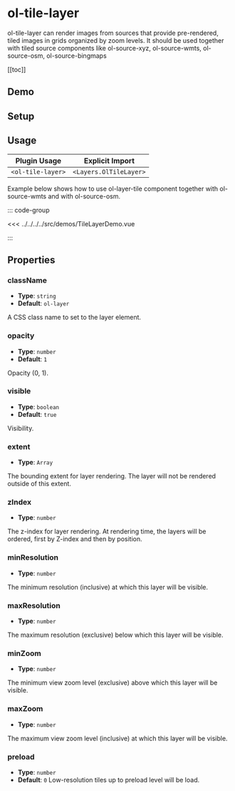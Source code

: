 # ol-tile-layer

ol-tile-layer can render images from sources that provide pre-rendered, tiled images in grids organized by zoom levels. It should be used together with tiled source components like ol-source-xyz, ol-source-wmts, ol-source-osm, ol-source-bingmaps

[[toc]]

## Demo

<script setup>
import TileLayerDemo from "@demos/TileLayerDemo.vue"
</script>
<ClientOnly>
<TileLayerDemo />
</ClientOnly>

## Setup

<!--@include: ../../layers.plugin.md-->

## Usage

| Plugin Usage      |    Explicit Import     |
| ----------------- | :--------------------: |
| `<ol-tile-layer>` | `<Layers.OlTileLayer>` |

Example below shows how to use ol-layer-tile component together with ol-source-wmts and with ol-source-osm.

::: code-group

<<< ../../../../src/demos/TileLayerDemo.vue

:::

## Properties

### className

- **Type**: `string`
- **Default**: `ol-layer`

A CSS class name to set to the layer element.

### opacity

- **Type**: `number `
- **Default**: `1`

Opacity (0, 1).

### visible

- **Type**: `boolean`
- **Default**: `true`

Visibility.

### extent

- **Type**: `Array`

The bounding extent for layer rendering. The layer will not be rendered outside of this extent.

### zIndex

- **Type**: `number`

The z-index for layer rendering. At rendering time, the layers will be ordered, first by Z-index and then by position.

### minResolution

- **Type**: `number`

The minimum resolution (inclusive) at which this layer will be visible.

### maxResolution

- **Type**: `number`

The maximum resolution (exclusive) below which this layer will be visible.

### minZoom

- **Type**: `number`

The minimum view zoom level (exclusive) above which this layer will be visible.

### maxZoom

- **Type**: `number`

The maximum view zoom level (inclusive) at which this layer will be visible.

### preload

- **Type**: `number`
- **Default**: `0`
  Low-resolution tiles up to preload level will be load.
